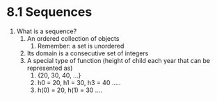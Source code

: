 # 8.1 Sequences
1. What is a sequence?
	1. An ordered collection of objects
		1. Remember: a set is unordered
	2. Its domain is a consecutive set of integers
	3. A special type of function (height of child each year that can be represented as)
		1. {20, 30, 40, ...}
		2. h0 = 20, h1 = 30, h3 = 40 .....
		3. h(0) = 20, h(1) = 30 ....